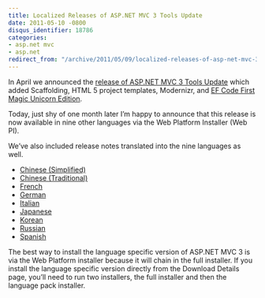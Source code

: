 ```yaml
---
title: Localized Releases of ASP.NET MVC 3 Tools Update
date: 2011-05-10 -0800
disqus_identifier: 18786
categories:
- asp.net mvc
- asp.net
redirect_from: "/archive/2011/05/09/localized-releases-of-asp-net-mvc-3-tools-update.aspx/"
---
```


In April we announced the [release of ASP.NET MVC 3 Tools
Update](https://haacked.com/archive/2011/04/12/introducing-asp-net-mvc-3-tools-update.aspx "Tools Update")
which added Scaffolding, HTML 5 project templates, Modernizr, and [EF
Code First Magic Unicorn
Edition](http://www.hanselman.com/blog/SimpleCodeFirstWithEntityFramework4MagicUnicornFeatureCTP4.aspx "Magic Unicorn").

Today, just shy of one month later I’m happy to announce that this
release is now available in nine other languages via the Web Platform
Installer (Web PI).

We’ve also included release notes translated into the nine languages as
well.

-   [Chinese
    (Simplified)](http://www.microsoft.com/downloads/zh-cn/details.aspx?FamilyID=82cbd599-d29a-43e3-b78b-0f863d22811a)
-   [Chinese
    (Traditional)](http://www.microsoft.com/downloads/details.aspx?FamilyID=82cbd599-d29a-43e3-b78b-0f863d22811a&displayLang=zh-tw)
-   [French](http://www.microsoft.com/downloads/fr-fr/details.aspx?FamilyID=82cbd599-d29a-43e3-b78b-0f863d22811a)
-   [German](http://www.microsoft.com/downloads/de-de/details.aspx?FamilyID=82cbd599-d29a-43e3-b78b-0f863d22811a)
-   [Italian](http://www.microsoft.com/downloads/it-it/details.aspx?FamilyID=82cbd599-d29a-43e3-b78b-0f863d22811a)
-   [Japanese](http://www.microsoft.com/downloads/ja-jp/details.aspx?FamilyID=82cbd599-d29a-43e3-b78b-0f863d22811a)
-   [Korean](http://www.microsoft.com/downloads/ko-kr/details.aspx?FamilyID=82cbd599-d29a-43e3-b78b-0f863d22811a)
-   [Russian](http://www.microsoft.com/downloads/ru-ru/details.aspx?FamilyID=82cbd599-d29a-43e3-b78b-0f863d22811a)
-   [Spanish](http://www.microsoft.com/downloads/es-es/details.aspx?FamilyID=82cbd599-d29a-43e3-b78b-0f863d22811a)

The best way to install the language specific version of ASP.NET MVC 3
is via the Web Platform installer because it will chain in the full
installer. If you install the language specific version directly from
the Download Details page, you’ll need to run two installers, the full
installer and then the language pack installer.

